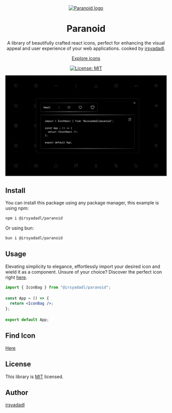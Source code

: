 <br/>
<br/>

<p align="center">
  <a href="https://paranoid.irsyad.co">
    <img src="https://paranoid.irsyad.co/icon.svg" alt="Paranoid logo" width="72" height="72">
  </a>
</p>
<h1 align="center">Paranoid</h1>

<div align="center">

A library of beautifully crafted react icons,
perfect for enhancing the visual appeal and user
experience of your web applications.
cooked by [irsyadadl](https://parsinta.com/@irsyadadl).

</div>

<p align="center">
  <a href="https://paranoid.irsyad.co">Explore icons</a>
</p>

<div align="center">

[![License: MIT](https://img.shields.io/badge/License-MIT-yellow.svg)](https://opensource.org/licenses/MIT)

</div>

[![@irsyadadl/paranoid](preview.jpg)]()

## Install

You can install this package using any package manager, this example is using npm:

```bash
npm i @irsyadadl/paranoid
```

Or using bun:

```bash
bun i @irsyadadl/paranoid
```

## Usage

Elevating simplicity to elegance, effortlessly import your desired icon and wield it as a component. Unsure of your choice? Discover the perfect icon right [here](https://paranoid.irsyad.co).

```jsx
import { IconBag } from "@irsyadadl/paranoid";

const App = () => {
  return <IconBag />;
};

export default App;
```

## Find Icon

[Here](https://paranoid.irsyad.co)

## License

This library is [MIT](https://github.com/irsyadadl/paranoid/blob/master/LICENSE) licensed.

## Author

[irsyadadl](https://x.com/irsyadadl)
